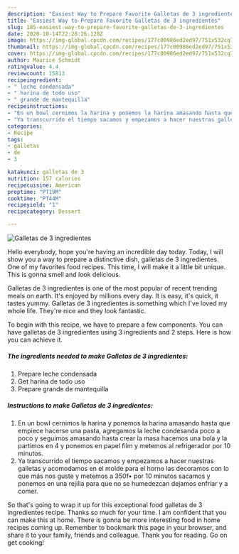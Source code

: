 ```yaml
---
description: "Easiest Way to Prepare Favorite Galletas de 3 ingredientes"
title: "Easiest Way to Prepare Favorite Galletas de 3 ingredientes"
slug: 185-easiest-way-to-prepare-favorite-galletas-de-3-ingredientes
date: 2020-10-14T22:28:26.120Z
image: https://img-global.cpcdn.com/recipes/177c00986ed2ed97/751x532cq70/galletas-de-3-ingredientes-foto-principal.jpg
thumbnail: https://img-global.cpcdn.com/recipes/177c00986ed2ed97/751x532cq70/galletas-de-3-ingredientes-foto-principal.jpg
cover: https://img-global.cpcdn.com/recipes/177c00986ed2ed97/751x532cq70/galletas-de-3-ingredientes-foto-principal.jpg
author: Maurice Schmidt
ratingvalue: 4.4
reviewcount: 15813
recipeingredient:
- " leche condensada"
- " harina de todo uso"
- " grande de mantequilla"
recipeinstructions:
- "En un bowl cernimos la harina y ponemos la harina amasando hasta que empiece hacerse una pasta, agregamos la leche condesanda poco a poco y seguimos amasando hasta crear la masa hacemos una bola y la partimos en 4 y ponemos en papel film y metemos al refrigerador por 10 minutos."
- "Ya transcurrido el tiempo sacamos y empezamos a hacer nuestras galletas y acomodamos en el molde para el horno las decoramos con lo que más nos guste y metemos a 350f• por 10 minutos sacamos y ponemos en una rejilla para que no se humedezcan dejamos enfriar y a comer."
categories:
- Recipe
tags:
- galletas
- de
- 3

katakunci: galletas de 3 
nutrition: 157 calories
recipecuisine: American
preptime: "PT19M"
cooktime: "PT44M"
recipeyield: "1"
recipecategory: Dessert

---
```



![Galletas de 3 ingredientes](https://img-global.cpcdn.com/recipes/177c00986ed2ed97/751x532cq70/galletas-de-3-ingredientes-foto-principal.jpg)

Hello everybody, hope you're having an incredible day today. Today, I will show you a way to prepare a distinctive dish, galletas de 3 ingredientes. One of my favorites food recipes. This time, I will make it a little bit unique. This is gonna smell and look delicious.

Galletas de 3 ingredientes is one of the most popular of recent trending meals on earth. It's enjoyed by millions every day. It is easy, it's quick, it tastes yummy. Galletas de 3 ingredientes is something which I've loved my whole life. They're nice and they look fantastic.




To begin with this recipe, we have to prepare a few components. You can have galletas de 3 ingredientes using 3 ingredients and 2 steps. Here is how you can achieve it.

<!--inarticleads1-->

##### The ingredients needed to make Galletas de 3 ingredientes:

1. Prepare  leche condensada
1. Get  harina de todo uso
1. Prepare  grande de mantequilla




<!--inarticleads2-->

##### Instructions to make Galletas de 3 ingredientes:

1. En un bowl cernimos la harina y ponemos la harina amasando hasta que empiece hacerse una pasta, agregamos la leche condesanda poco a poco y seguimos amasando hasta crear la masa hacemos una bola y la partimos en 4 y ponemos en papel film y metemos al refrigerador por 10 minutos.
1. Ya transcurrido el tiempo sacamos y empezamos a hacer nuestras galletas y acomodamos en el molde para el horno las decoramos con lo que más nos guste y metemos a 350f• por 10 minutos sacamos y ponemos en una rejilla para que no se humedezcan dejamos enfriar y a comer.




So that's going to wrap it up for this exceptional food galletas de 3 ingredientes recipe. Thanks so much for your time. I am confident that you can make this at home. There is gonna be more interesting food in home recipes coming up. Remember to bookmark this page in your browser, and share it to your family, friends and colleague. Thank you for reading. Go on get cooking!
